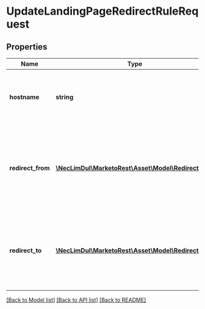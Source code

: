 # UpdateLandingPageRedirectRuleRequest

## Properties

Name | Type | Description | Notes
------------ | ------------- | ------------- | -------------
**hostname** | **string** | The hostname for the landing pages.  Branding domain or alias.  Max 255 characters | [optional] 
**redirect_from** | [**\NecLimDul\MarketoRest\Asset\Model\RedirectFrom**](RedirectFrom.md) | JSON representation of redirect from landing page, with members &#39;type&#39; which may be &#39;landingPageId&#39; or &#39;path&#39;, and &#39;value&#39; | [optional] 
**redirect_to** | [**\NecLimDul\MarketoRest\Asset\Model\RedirectTo**](RedirectTo.md) | JSON representation of redirect to landing page, with members &#39;type&#39; which may be &#39;landingPageId&#39; or &#39;url&#39;, and &#39;value&#39; | [optional] 

[[Back to Model list]](../README.md#documentation-for-models) [[Back to API list]](../README.md#documentation-for-api-endpoints) [[Back to README]](../README.md)
